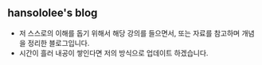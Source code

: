 ## hansololee's blog

- 저 스스로의 이해를 돕기 위해서 해당 강의를 들으면서, 또는 자료를 참고하며 개념을 정리한 블로그입니다.
- 시간이 흘러 내공이 쌓인다면 저의 방식으로 업데이트 하겠습니다.
